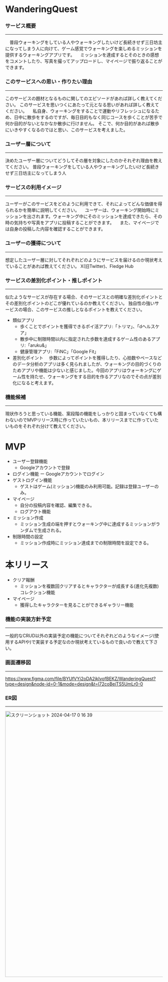 # WanderingQuest
### サービス概要
---
　普段ウォーキングをしている人やウォーキングしたいけど長続きせず三日坊主になってしまう人に向けて、ゲーム感覚でウォーキングを楽しめるミッションを提供するウォーキングアプリです。
　ミッションを達成するとそのときの感想をコメントしたり、写真を撮ってアップロードし、マイページで振り返ることができます。

### このサービスへの思い・作りたい理由
---
このサービスの題材となるものに関してのエピソードがあれば詳しく教えてください。
このサービスを思いつくにあたって元となる思いがあれば詳しく教えてください。
　私自身、ウォーキングをすることで運動やリフレッシュになるため、日中に散歩をするのですが、毎日目的もなく同じコースを歩くことが苦手で何か目的がないとなかなか散歩に行けません。
そこで、何か目的があれば散歩にいきやすくなるのではと思い、このサービスを考えました。

### ユーザー層について
---
決めたユーザー層についてどうしてその層を対象にしたのかそれぞれ理由を教えてください。
普段ウォーキングをしている人やウォーキングしたいけど長続きせず三日坊主になってしまう人

### サービスの利用イメージ
---
ユーザーがこのサービスをどのように利用できて、それによってどんな価値を得られるかを簡単に説明してください。
　ユーザーは、ウォーキング開始時にミッションを出されます。ウォーキング中にそのミッションを達成できたら、その時の気持ちや写真をアプリに投稿することができます。
　また、マイページでは自身の投稿した内容を確認することができます。

### ユーザーの獲得について
---
想定したユーザー層に対してそれぞれどのようにサービスを届けるのか現状考えていることがあれば教えてください。
X(旧Twitter)、Fledge Hub

### サービスの差別化ポイント・推しポイント
---
似たようなサービスが存在する場合、そのサービスとの明確な差別化ポイントとその差別化ポイントのどこが優れているのか教えてください。
独自性の強いサービスの場合、このサービスの推しとなるポイントを教えてください。
- 類似アプリ
  - 歩くことでポイントを獲得できるポイ活アプリ:「トリマ」、「dヘルスケア」
  - 散歩中に制限時間以内に指定された歩数を達成するゲーム性のあるアプリ:「aruku&」
  - 健康管理アプリ:「FiNC」「Google Fit」
- 差別化ポイント
　歩数によってポイントを獲得したり、心拍数やペースなどのデータ分析のアプリは多く見られましたが、ウォーキングの目的づくりのためアプリや機能は少ないと感じました。今回のアプリはウォーキングにゲーム性を持たせ、ウォーキングをする目的を作るアプリなのでその点が差別化になると考えます。

### 機能候補
---
現状作ろうと思っている機能、案段階の機能をしっかりと固まっていなくても構わないのでMVPリリース時に作っていたいもの、本リリースまでに作っていたいものをそれぞれ分けて教えてください。
# MVP
- ユーザー登録機能
  - Googleアカウントで登録
- ログイン機能
  ー Googleアカウントでログイン
- ゲストログイン機能
  - ゲストはゲーム(ミッション)機能のみ利用可能。記録は登録ユーザーのみ。
- マイページ
  - 自分の投稿内容を確認、編集できる。
  - ログアウト機能
- ミッション作成
  - ミッション生成の端を押すとウォーキング中に達成するミッションがランダムで生成される。
- 制限時間の設定
  - ミッション作成時にミッション達成までの制限時間を設定できる。
# 本リリース
- クリア報酬
  - ミッションを複数回クリアするとキャラクターが成長する(進化先複数)コレクション機能
- マイページ
  - 獲得したキャラクターを見ることができるギャラリー機能

### 機能の実装方針予定
---
一般的なCRUD以外の実装予定の機能についてそれぞれどのようなイメージ(使用するAPIや)で実装する予定なのか現状考えているもので良いので教えて下さい。

### 画面遷移図
---
https://www.figma.com/file/BYUfVYj2oDA2jkIvofBEKZ/WanderingQuest?type=design&node-id=0-1&mode=design&t=I72coBeiTS5UmLr0-0

### ER図
---
<img width="848" alt="スクリーンショット 2024-04-17 0 16 39" src="https://github.com/solonurse/WanderingQuest/assets/134455250/ff385409-d1ac-4513-8c97-c4c7f2a205f7">
